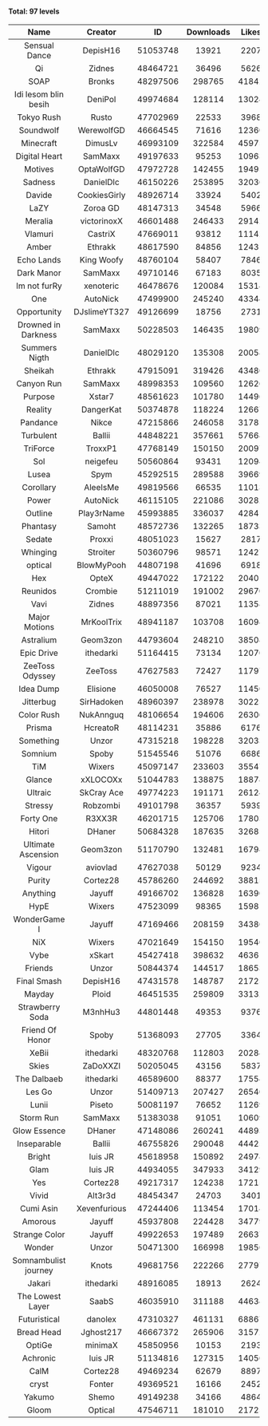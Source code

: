 #### Total: 97 levels

| Name | Creator | ID | Downloads | Likes |
|:---:|:---:|:---:|:---:|:---:|
| Sensual Dance | DepisH16 | 51053748 | 13921 | 2207
| Qi | Zidnes | 48464721 | 36496 | 5626
| SOAP | Bronks | 48297506 | 298765 | 41842
| Idi lesom blin besih | DeniPol | 49974684 | 128114 | 13024
| Tokyo Rush | Rusto | 47702969 | 22533 | 3968
| Soundwolf | WerewolfGD | 46664545 | 71616 | 12360
| Minecraft | DimusLv | 46993109 | 322584 | 45975
| Digital Heart | SamMaxx | 49197633 | 95253 | 10963
| Motives | OptaWolfGD | 47972728 | 142455 | 19495
| Sadness | DanielDlc | 46150226 | 253895 | 32036
| Davide | CookiesGirly | 48926714 | 33924 | 5402
| LaZY | Zoroa GD | 48147313 | 34548 | 5966
| Meralia | victorinoxX | 46601488 | 246433 | 29142
| Vlamuri | CastriX | 47669011 | 93812 | 11142
| Amber | Ethrakk | 48617590 | 84856 | 12431
| Echo Lands | King Woofy | 48760104 | 58407 | 7846
| Dark Manor | SamMaxx | 49710146 | 67183 | 8035
| Im not furRy | xenoteric | 46478676 | 120084 | 15314
| One | AutoNick | 47499900 | 245240 | 43344
| Opportunity | DJslimeYT327 | 49126699 | 18756 | 2731
| Drowned in Darkness | SamMaxx | 50228503 | 146435 | 19809
| Summers Nigth | DanielDlc | 48029120 | 135308 | 20058
| Sheikah | Ethrakk | 47915091 | 319426 | 43486
| Canyon Run | SamMaxx | 48998353 | 109560 | 12626
| Purpose  | Xstar7 | 48561623 | 101780 | 14496
| Reality | DangerKat | 50374878 | 118224 | 12667
| Pandance | Nikce | 47215866 | 246058 | 31785
| Turbulent | Ballii | 44848221 | 357661 | 57668
| TriForce | TroxxP1 | 47768149 | 150150 | 20097
| Sol | neigefeu | 50560864 | 93431 | 12094
| Lusea | Spym | 45292515 | 289588 | 39669
| Corollary | AleeIsMe | 49819566 | 66535 | 11013
| Power | AutoNick | 46115105 | 221086 | 30282
| Outline | Play3rName | 45993885 | 336037 | 42841
| Phantasy | Samoht | 48572736 | 132265 | 18733
| Sedate | Proxxi | 48051023 | 15627 | 2817
| Whinging | Stroiter | 50360796 | 98571 | 12427
| optical | BlowMyPooh | 44807198 | 41696 | 6918
| Hex | OpteX | 49447022 | 172122 | 20401
| Reunidos | Crombie | 51211019 | 191002 | 29670
| Vavi | Zidnes | 48897356 | 87021 | 11358
| Major Motions | MrKoolTrix | 48941187 | 103708 | 16094
| Astralium | Geom3zon | 44793604 | 248210 | 38508
| Epic Drive | ithedarki | 51164415 | 73134 | 12070
| ZeeToss Odyssey | ZeeToss | 47627583 | 72427 | 11797
| Idea Dump | Elisione | 46050008 | 76527 | 11450
| Jitterbug | SirHadoken | 48960397 | 238978 | 30225
| Color Rush | NukAnnguq | 48106654 | 194606 | 26306
| Prisma | HcreatoR | 48114231 | 35886 | 6176
| Something | Unzor | 47315218 | 198228 | 32033
| Somnium | Spoby | 51545546 | 51076 | 6686
| TiM | Wixers | 45097147 | 233603 | 35547
| Glance | xXLOCOXx | 51044783 | 138875 | 18878
| Ultraic | SkCray Ace | 49774223 | 191171 | 26124
| Stressy | Robzombi | 49101798 | 36357 | 5939
| Forty One | R3XX3R | 46201715 | 125706 | 17803
| Hitori | DHaner | 50684328 | 187635 | 32685
| Ultimate Ascension | Geom3zon | 51170790 | 132481 | 16794
| Vigour | aviovlad | 47627038 | 50129 | 9234
| Purity | Cortez28 | 45786260 | 244692 | 38815
| Anything | Jayuff | 49166702 | 136828 | 16390
| HypE | Wixers | 47523099 | 98365 | 15981
| WonderGame I | Jayuff | 47169466 | 208159 | 34386
| NiX | Wixers | 47021649 | 154150 | 19540
| Vybe | xSkart | 45427418 | 398632 | 46361
| Friends | Unzor | 50844374 | 144517 | 18653
| Final Smash | DepisH16 | 47431578 | 148787 | 21725
| Mayday | Ploid | 46451535 | 259809 | 33132
| Strawberry Soda  | M3nhHu3 | 44801448 | 49353 | 9376
| Friend Of Honor | Spoby | 51368093 | 27705 | 3364
| XeBii | ithedarki | 48320768 | 112803 | 20284
| Skies | ZaDoXXZl | 50205045 | 43156 | 5837
| The Dalbaeb | ithedarki | 46589600 | 88377 | 17554
| Les Go | Unzor | 51409713 | 207427 | 26540
| Lunii | Piseto | 50081197 | 76652 | 11269
| Storm Run | SamMaxx | 51383038 | 91051 | 10609
| Glow Essence | DHaner | 47148086 | 260241 | 44893
| Inseparable | Ballii | 46755826 | 290048 | 44425
| Bright | luis JR | 45618958 | 150892 | 24978
| Glam | luis JR | 44934055 | 347933 | 34129
| Yes | Cortez28 | 49217317 | 124238 | 17215
| Vivid | Alt3r3d | 48454347 | 24703 | 3401
| Cumi Asin | Xevenfurious | 47244406 | 113454 | 17014
| Amorous | Jayuff | 45937808 | 224428 | 34779
| Strange Color | Jayuff | 49922653 | 197489 | 26637
| Wonder | Unzor | 50471300 | 166998 | 19856
| Somnambulist journey | Knots | 49681756 | 222266 | 27797
| Jakari | ithedarki | 48916085 | 18913 | 2624
| The Lowest Layer | SaabS | 46035910 | 311188 | 44634
| Futuristical | danolex | 47310327 | 461131 | 68867
| Bread Head | Jghost217 | 46667372 | 265906 | 31572
| OptiGe | minimaX | 45850956 | 10153 | 2193
| Achronic | luis JR | 51134816 | 127315 | 14056
| CalM | Cortez28 | 49469234 | 62679 | 8897
| cryst | Fonter | 49369521 | 16166 | 2452
| Yakumo | Shemo | 49149238 | 34166 | 4864
| Gloom | Optical | 47546711 | 181010 | 21725

